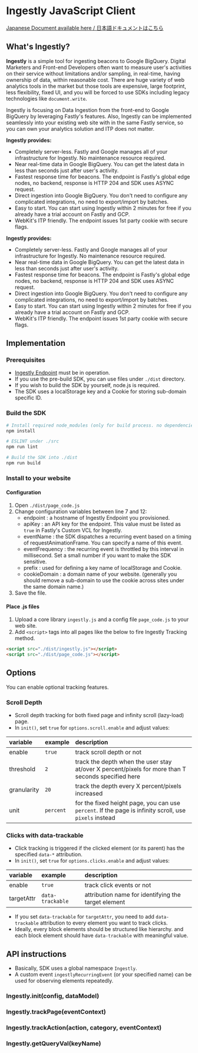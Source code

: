 # Ingestly JavaScript Client 

[Japanese Document available here / 日本語ドキュメントはこちら](./README-JP.md)

## What's Ingestly?

**Ingestly** is a simple tool for ingesting beacons to Google BigQuery. Digital Marketers and Front-end Developers often want to measure user's activities on their service without limitations and/or sampling, in real-time, having ownership of data, within reasonable cost. There are huge variety of web analytics tools in the market but those tools are expensive, large footprint, less flexibility, fixed UI, and you will be forced to use SDKs including legacy technologies like `document.write`.

Ingestly is focusing on Data Ingestion from the front-end to Google BigQuery by leveraging Fastly's features.
Also, Ingestly can be implemented seamlessly into your existing web site with in the same Fastly service, so you can own your analytics solution and ITP does not matter.

**Ingestly provides:**

- Completely server-less. Fastly and Google manages all of your infrastructure for Ingestly. No maintenance resource required.
- Near real-time data in Google BigQuery. You can get the latest data in less than seconds just after user's activity.
- Fastest response time for beacons. The endpoint is Fastly's global edge nodes, no backend, response is HTTP 204 and SDK uses ASYNC request.
- Direct ingestion into Google BigQuery. You don't need to configure any complicated integrations, no need to export/import by batches.
- Easy to start. You can start using Ingestly within 2 minutes for free if you already have a trial account on Fastly and GCP.
- WebKit's ITP friendly. The endpoint issues 1st party cookie with secure flags.

**Ingestly provides:**

- Completely server-less. Fastly and Google manages all of your infrastructure for Ingestly. No maintenance resource required.
- Near real-time data in Google BigQuery. You can get the latest data in less than seconds just after user's activity.
- Fastest response time for beacons. The endpoint is Fastly's global edge nodes, no backend, response is HTTP 204 and SDK uses ASYNC request.
- Direct ingestion into Google BigQuery. You don't need to configure any complicated integrations, no need to export/import by batches.
- Easy to start. You can start using Ingestly within 2 minutes for free if you already have a trial account on Fastly and GCP.
- WebKit's ITP friendly. The endpoint issues 1st party cookie with secure flags.

## Implementation

### Prerequisites
- [Ingestly Endpoint](https://github.com/ingestly/ingestly-endpoint) must be in operation.
- If you use the pre-build SDK, you can use files under `./dist` directory.
- If you wish to build the SDK by yourself, node.js is required.
- The SDK uses a localStorage key and a Cookie for storing sub-domain specific ID.

### Build the SDK

```sh
# Install required node_modules (only for build process. no dependencies.)
npm install

# ESLINT under ./src
npm run lint

# Build the SDK into ./dist
npm run build
```

### Install to your website

#### Configuration

1. Open `./dist/page_code.js`
2. Change configuration variables between line 7 and 12:
    - endpoint : a hostname of Ingestly Endpoint you provisioned.
    - apiKey : an API key for the endpoint. This value must be listed as `true` in Fastly's Custom VCL for Ingestly.
    - eventName : the SDK dispatches a recurring event based on a timing of requestAnimationFrame. You can specify a name of this event.
    - eventFrequency : the recurring event is throttled by this interval in millisecond. Set a small number if you want to make the SDK sensitive.
    - prefix : used for defining a key name of localStorage and Cookie.
    - cookieDomain : a domain name of your website. (generally you should remove a sub-domain to use the cookie across sites under the same domain name.)
3. Save the file.

#### Place .js files

1. Upload a core library `ingestly.js` and a config file `page_code.js` to your web site.
2. Add `<script>` tags into all pages like the below to fire Ingestly Tracking method.

```html
<script src="./dist/ingestly.js"></script>
<script src="./dist/page_code.js"></script>
```

## Options

You can enable optional tracking features.

### Scroll Depth

- Scroll depth tracking for both fixed page and infinity scroll (lazy-load) page.
- In `init()`, set `true` for `options.scroll.enable` and adjust values:

|variable|example|description|
|:---|:---|:---|
|enable|`true`|track scroll depth or not|
|threshold|`2`|track the depth when the user stay at/over X percent/pixels for more than T seconds specified here|
|granularity|`20`|track the depth every X percent/pixels increased|
|unit|`percent`|for the fixed height page, you can use `percent`. If the page is infinity scroll, use `pixels` instead|


### Clicks with data-trackable

- Click tracking is triggered if the clicked element (or its parent) has the specified `data-*` attribution. 
- In `init()`, set `true` for `options.clicks.enable` and adjust values:

|variable|example|description|
|:---|:---|:---|
|enable|`true`|track click events or not|
|targetAttr|`data-trackable`|attribution name for identifying the target element|

- If you set `data-trackable` for `targetAttr`, you need to add `data-trackable` attribution to every element you want to track clicks.
- Ideally, every block elements should be structured like hierarchy. and each block element should have `data-trackable` with meaningful value.


## API instructions

- Basically, SDK uses a global namespace `Ingestly`.
- A custom event `ingestlyRecurringEvent` (or your specified name) can be used for observing elements repeatedly.

### Ingestly.init(config, dataModel)


### Ingestly.trackPage(eventContext)

### Ingestly.trackAction(action, category, eventContext)

### Ingestly.getQueryVal(keyName)